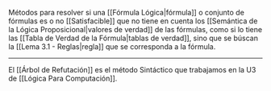 Métodos para resolver si una [[Fórmula Lógica|fórmula]] o conjunto de fórmulas es o no [[Satisfacible]] que no tiene en cuenta los [[Semántica de la Lógica Proposicional|valores de verdad]] de las fórmulas, como si lo tiene las [[Tabla de Verdad de la Fórmula|tablas de verdad]], sino que se búscan la [[Lema 3.1 - Reglas|regla]] que se corresponda a la fórmula.
***
El [[Árbol de Refutación]] es el método Sintáctico que trabajamos en la U3 de [[Lógica Para Computación]].